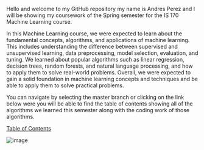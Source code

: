 Hello and welcome to my GitHub repository my name is Andres Perez and I will be showing my coursework of the Spring semester for the IS 170 Machine Learning course. 


In this Machine Learning course, we were expected to learn about the fundamental concepts, algorithms, and applications of machine learning. This includes understanding the difference between supervised and unsupervised learning, data preprocessing, model selection, evaluation, and tuning. We learned about popular algorithms such as linear regression, decision trees, random forests, and natural language processing, and how to apply them to solve real-world problems. Overall, we were expected to gain a solid foundation in machine learning concepts and techniques and be able to apply them to solve practical problems.


You can navigate by selecting the master branch or clicking on the link below were you will be able to find the table of contents showing all of the algorithms we learned this semester along with the coding work of those algorithms. 

 [Table of Contents](https://github.com/Titas23/IS-170-Machine-Learning/tree/1.-Table-of-Contents)


   ![image](https://user-images.githubusercontent.com/86852651/233137942-befb4515-8cf8-4b0c-8eae-25c532929a33.png)
